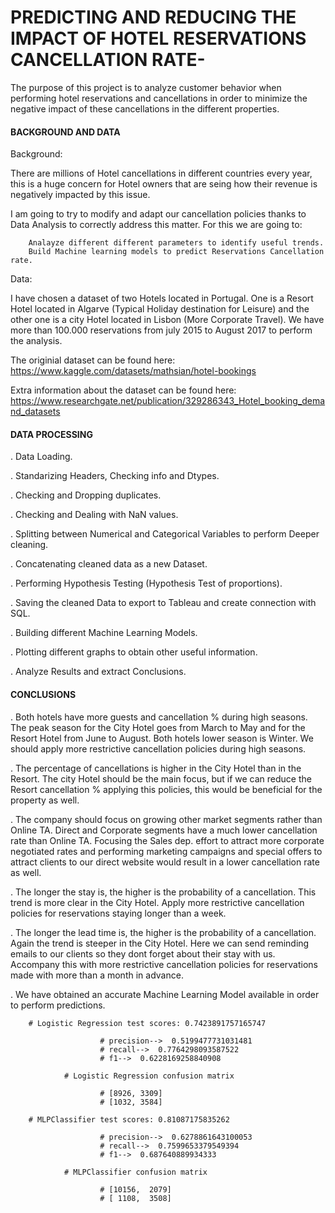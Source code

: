 # PREDICTING AND REDUCING THE IMPACT OF HOTEL RESERVATIONS CANCELLATION RATE-

The purpose of this project is to analyze customer behavior when performing hotel reservations and cancellations in order to minimize the negative impact of these cancellations in the different properties.  

#### BACKGROUND AND DATA

Background:

There are millions of Hotel cancellations in different countries every year, this is a huge concern for Hotel owners that are seing how their revenue is negatively impacted by this issue.  

I am going to try to modify and adapt our cancellation policies thanks to Data Analysis to correctly address this matter. For this we are going to: 

        Analayze different different parameters to identify useful trends. 
        Build Machine learning models to predict Reservations Cancellation rate. 
        
Data: 

I have chosen a dataset of two Hotels located in Portugal. One is a Resort Hotel located in Algarve (Typical Holiday destination for Leisure) and the other one is a city Hotel located in Lisbon (More Corporate Travel). 
We have more than 100.000 reservations from july 2015 to August 2017 to perform the analysis. 

The originial dataset can be found here: https://www.kaggle.com/datasets/mathsian/hotel-bookings

Extra information about the dataset can be found here: https://www.researchgate.net/publication/329286343_Hotel_booking_demand_datasets

#### DATA PROCESSING

. Data Loading. 

. Standarizing Headers, Checking info and Dtypes.

. Checking and Dropping duplicates.

. Checking and Dealing with NaN values.

. Splitting between Numerical and Categorical Variables to perform Deeper cleaning.

. Concatenating cleaned data as a new Dataset. 

. Performing Hypothesis Testing (Hypothesis Test of proportions).

. Saving the cleaned Data to export to Tableau and create connection with SQL. 

. Building different Machine Learning Models. 

. Plotting different graphs to obtain other useful information.

. Analyze Results and extract Conclusions.

#### CONCLUSIONS

. Both hotels have more guests and cancellation % during high seasons. The peak season for the City Hotel goes from March to May and for the Resort Hotel from June to August. Both hotels lower season is Winter. We should apply more restrictive cancellation policies during high seasons. 

. The percentage of cancellations is higher in the City Hotel than in the Resort. The city Hotel should be the main focus, but if we can reduce the Resort cancellation % applying this policies, this would be beneficial for the property as well. 

. The company should focus on growing other market segments rather than Online TA. Direct and Corporate segments have a much lower cancellation rate than Online TA. Focusing the Sales dep. effort to attract more corporate negotiated rates and performing marketing campaigns and special offers to attract clients to our direct website would result in a lower cancellation rate as well. 

. The longer the stay is, the higher is the probability of a cancellation. This trend is more clear in the City Hotel. Apply more restrictive cancellation policies for reservations staying longer than a week. 

. The longer the lead time is, the higher is the probability of a cancellation. Again the trend is steeper in the City Hotel. Here we can send reminding emails to our clients so they dont forget about their stay with us. Accompany this with more restrictive cancellation policies for reservations made with more than a month in advance.  

. We have obtained an accurate Machine Learning Model available in order to perform predictions. 
        
        # Logistic Regression test scores: 0.7423891757165747

                        # precision-->  0.5199477731031481
                        # recall-->  0.7764298093587522
                        # f1-->  0.6228169258840908

                # Logistic Regression confusion matrix

                        # [8926, 3309]
                        # [1032, 3584]

        # MLPClassifier test scores: 0.81087175835262

                        # precision-->  0.6278861643100053
                        # recall-->  0.7599653379549394
                        # f1-->  0.687640889934333

                # MLPClassifier confusion matrix

                        # [10156,  2079]
                        # [ 1108,  3508]
